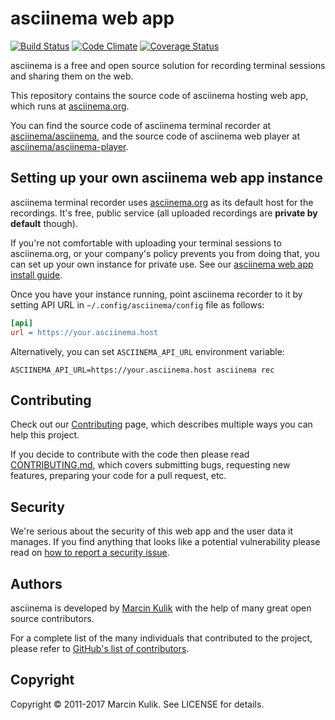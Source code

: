 # asciinema web app

[![Build Status](https://travis-ci.org/asciinema/asciinema-server.svg?branch=master)](https://travis-ci.org/asciinema/asciinema.org)
[![Code Climate](https://codeclimate.com/github/asciinema/asciinema.org/badges/gpa.svg)](https://codeclimate.com/github/asciinema/asciinema.org)
[![Coverage Status](https://coveralls.io/repos/asciinema/asciinema.org/badge.svg)](https://coveralls.io/r/asciinema/asciinema.org)

asciinema is a free and open source solution for recording terminal sessions
and sharing them on the web.

This repository contains the source code of asciinema hosting web app, which
runs at [asciinema.org](https://asciinema.org).

You can find the source code of asciinema terminal recorder
at [asciinema/asciinema](https://github.com/asciinema/asciinema), and the source
code of asciinema web player
at [asciinema/asciinema-player](https://github.com/asciinema/asciinema-player).

## Setting up your own asciinema web app instance

asciinema terminal recorder uses [asciinema.org](https://asciinema.org) as its
default host for the recordings. It's free, public service (all uploaded
recordings are __private by default__ though).

If you're not comfortable with uploading your terminal sessions to
asciinema.org, or your company's policy prevents you from doing that, you can
set up your own instance for private use. See
our [asciinema web app install guide](https://github.com/asciinema/asciinema-server/blob/master/docs/INSTALL.md).

Once you have your instance running, point asciinema recorder to it by setting
API URL in `~/.config/asciinema/config` file as follows:

```ini
[api]
url = https://your.asciinema.host
```

Alternatively, you can set `ASCIINEMA_API_URL` environment variable:

    ASCIINEMA_API_URL=https://your.asciinema.host asciinema rec

## Contributing

Check out our [Contributing](http://asciinema.org/contributing) page, which
describes multiple ways you can help this project.

If you decide to contribute with the code then please
read [CONTRIBUTING.md](https://github.com/asciinema/asciinema-server/blob/master/CONTRIBUTING.md), which covers submitting bugs,
requesting new features, preparing your code for a pull request, etc.

## Security

We're serious about the security of this web app and the user data it manages.
If you find anything that looks like a potential vulnerability please
read on
[how to report a security issue](https://github.com/asciinema/asciinema-server/blob/master/CONTRIBUTING.md#reporting-security-issues).

## Authors

asciinema is developed by [Marcin Kulik](http://ku1ik.com) with the help of
many great open source contributors.

For a complete list of the many individuals that contributed to the project,
please refer to
[GitHub's list of contributors](https://github.com/asciinema/asciinema-server/contributors).

## Copyright

Copyright &copy; 2011-2017 Marcin Kulik. See LICENSE for details.
